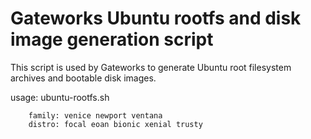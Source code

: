 Gateworks Ubuntu rootfs and disk image generation script
========================================================

This script is used by Gateworks to generate Ubuntu root filesystem
archives and bootable disk images.

usage: ubuntu-rootfs.sh <family> <distro>

        family: venice newport ventana
        distro: focal eoan bionic xenial trusty

